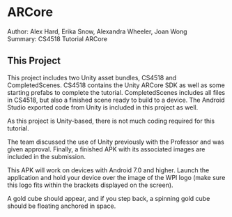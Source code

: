 # ARCore
Author: Alex Hard, Erika Snow, Alexandra Wheeler, Joan Wong  
Summary: CS4518 Tutorial ARCore

## This Project
This project includes two Unity asset bundles, CS4518 and CompletedScenes. CS4518 contains the Unity ARCore SDK as well as some starting prefabs to complete the tutorial. 
CompletedScenes includes all files in CS4518, but also a finished scene ready to build to a device. The Android Studio exported code from Unity is included in this project as well.

As this project is Unity-based, there is not much coding required for this tutorial.

The team discussed the use of Unity previously with the Professor and was given approval. Finally, a finished APK with its associated images are included in the submission. 

This APK will work on devices with Android 7.0 and higher. Launch the application and hold your device over the image of the WPI logo (make sure this logo fits within the brackets displayed on the screen). 

A gold cube should appear, and if you step back, a spinning gold cube should be floating anchored in space. 
